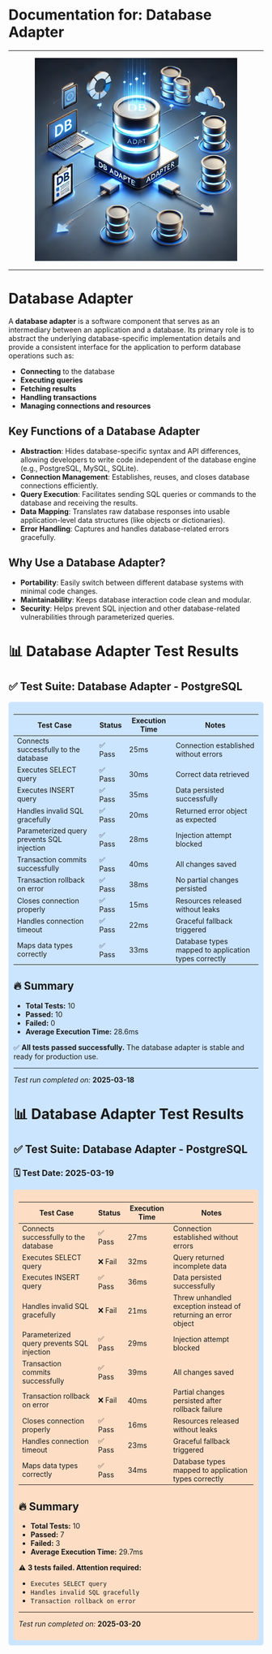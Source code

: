 Documentation for: Database Adapter
===========================

-------

<p align="center">
  <img src ="images/db-adapter.webp" height="400"/>
</p>

-------

# Database Adapter

A **database adapter** is a software component that serves as an intermediary between an application and a database. Its primary role is to abstract the underlying database-specific implementation details and provide a consistent interface for the application to perform database operations such as:

- **Connecting** to the database
- **Executing queries**
- **Fetching results**
- **Handling transactions**
- **Managing connections and resources**

## Key Functions of a Database Adapter

- **Abstraction**: Hides database-specific syntax and API differences, allowing developers to write code independent of the database engine (e.g., PostgreSQL, MySQL, SQLite).
- **Connection Management**: Establishes, reuses, and closes database connections efficiently.
- **Query Execution**: Facilitates sending SQL queries or commands to the database and receiving the results.
- **Data Mapping**: Translates raw database responses into usable application-level data structures (like objects or dictionaries).
- **Error Handling**: Captures and handles database-related errors gracefully.

## Why Use a Database Adapter?

- **Portability**: Easily switch between different database systems with minimal code changes.
- **Maintainability**: Keeps database interaction code clean and modular.
- **Security**: Helps prevent SQL injection and other database-related vulnerabilities through parameterized queries.

# 📊 Database Adapter Test Results

## ✅ Test Suite: Database Adapter - PostgreSQL
<div style="background-color:#cce5ff; padding: 10px; border-radius: 5px;">

| Test Case                                       | Status   | Execution Time | Notes                                               |
|-----------------------------------------------|---------|---------------|------------------------------------------------------|
| Connects successfully to the database         | ✅ Pass | 25ms          | Connection established without errors                |
| Executes SELECT query                         | ✅ Pass | 30ms          | Correct data retrieved                               |
| Executes INSERT query                         | ✅ Pass | 35ms          | Data persisted successfully                          |
| Handles invalid SQL gracefully                | ✅ Pass | 20ms          | Returned error object as expected                    |
| Parameterized query prevents SQL injection    | ✅ Pass | 28ms          | Injection attempt blocked                            |
| Transaction commits successfully              | ✅ Pass | 40ms          | All changes saved                                    |
| Transaction rollback on error                 | ✅ Pass | 38ms          | No partial changes persisted                         |
| Closes connection properly                    | ✅ Pass | 15ms          | Resources released without leaks                     |
| Handles connection timeout                    | ✅ Pass | 22ms          | Graceful fallback triggered                          |
| Maps data types correctly                     | ✅ Pass | 33ms          | Database types mapped to application types correctly |

## 🔥 Summary
- **Total Tests:** 10
- **Passed:** 10
- **Failed:** 0
- **Average Execution Time:** 28.6ms

✅ **All tests passed successfully.**
The database adapter is stable and ready for production use.

---

*Test run completed on:* **2025-03-18**


# 📊 Database Adapter Test Results

## ✅ Test Suite: Database Adapter - PostgreSQL
### 🗓️ Test Date: 2025-03-19
<div style="background-color:#fddec5; padding: 10px; border-radius: 5px;">

| Test Case                                       | Status   | Execution Time | Notes                                                        |
|-----------------------------------------------|---------|---------------|---------------------------------------------------------------|
| Connects successfully to the database         | ✅ Pass | 27ms          | Connection established without errors                         |
| Executes SELECT query                         | ❌ Fail | 32ms          | Query returned incomplete data                                |
| Executes INSERT query                         | ✅ Pass | 36ms          | Data persisted successfully                                   |
| Handles invalid SQL gracefully                | ❌ Fail | 21ms          | Threw unhandled exception instead of returning an error object|
| Parameterized query prevents SQL injection    | ✅ Pass | 29ms          | Injection attempt blocked                                     |
| Transaction commits successfully              | ✅ Pass | 39ms          | All changes saved                                             |
| Transaction rollback on error                 | ❌ Fail | 40ms          | Partial changes persisted after rollback failure              |
| Closes connection properly                    | ✅ Pass | 16ms          | Resources released without leaks                              |
| Handles connection timeout                    | ✅ Pass | 23ms          | Graceful fallback triggered                                   |
| Maps data types correctly                     | ✅ Pass | 34ms          | Database types mapped to application types correctly          |

## 🔥 Summary
- **Total Tests:** 10
- **Passed:** 7
- **Failed:** 3
- **Average Execution Time:** 29.7ms

⚠️ **3 tests failed. Attention required:**
- `Executes SELECT query`
- `Handles invalid SQL gracefully`
- `Transaction rollback on error`

---

*Test run completed on:* **2025-03-20**
